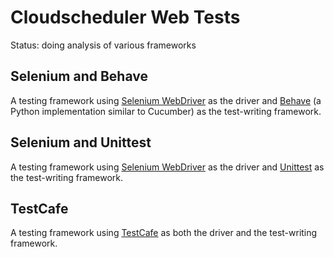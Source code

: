 # Cloudscheduler Web Tests

Status: doing analysis of various frameworks

## Selenium and Behave

A testing framework using [Selenium WebDriver](https://github.com/SeleniumHQ/selenium) as the driver and [Behave](https://github.com/behave/behave) (a Python implementation similar to Cucumber) as the test-writing framework.

## Selenium and Unittest

A testing framework using [Selenium WebDriver](https://github.com/SeleniumHQ/selenium) as the driver and [Unittest](https://docs.python.org/3.6/library/unittest.html#module-unittest) as the test-writing framework.

## TestCafe

A testing framework using [TestCafe](https://github.com/DevExpress/testcafe) as both the driver and the test-writing framework.